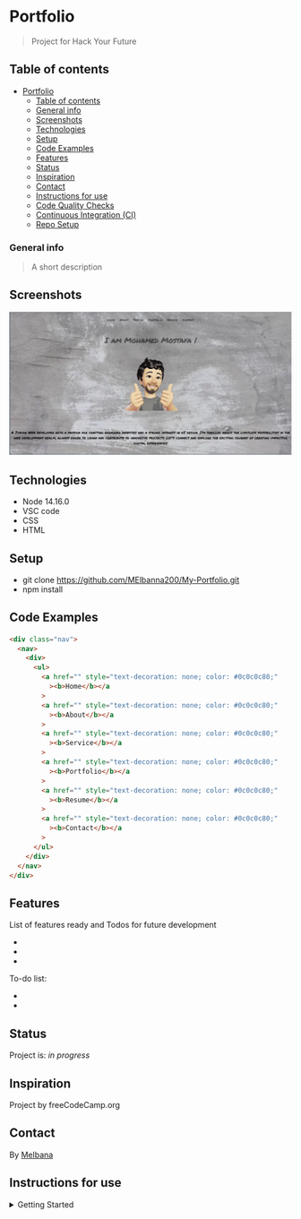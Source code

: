 # Portfolio

> Project for Hack Your Future

## Table of contents

- [Portfolio](#portfolio)
  - [Table of contents](#table-of-contents)
  - [General info](#general-info)
  - [Screenshots](#screenshots)
  - [Technologies](#technologies)
  - [Setup](#setup)
  - [Code Examples](#code-examples)
  - [Features](#features)
  - [Status](#status)
  - [Inspiration](#inspiration)
  - [Contact](#contact)
  - [Instructions for use](#instructions-for-use)
  - [Code Quality Checks](#code-quality-checks)
  - [Continuous Integration (CI)](#continuous-integration-ci)
  - [Repo Setup](#repo-setup)

### General info

> A short description

## Screenshots

![Example screenshot](/planning/portfolio.png)

## Technologies

- Node 14.16.0
- VSC code
- CSS
- HTML

## Setup

- git clone <https://github.com/MElbanna200/My-Portfolio.git>
- npm install

## Code Examples

```html
<div class="nav">
  <nav>
    <div>
      <ul>
        <a href="" style="text-decoration: none; color: #0c0c0c80;"
          ><b>Home</b></a
        >
        <a href="" style="text-decoration: none; color: #0c0c0c80;"
          ><b>About</b></a
        >
        <a href="" style="text-decoration: none; color: #0c0c0c80;"
          ><b>Service</b></a
        >
        <a href="" style="text-decoration: none; color: #0c0c0c80;"
          ><b>Portfolio</b></a
        >
        <a href="" style="text-decoration: none; color: #0c0c0c80;"
          ><b>Resume</b></a
        >
        <a href="" style="text-decoration: none; color: #0c0c0c80;"
          ><b>Contact</b></a
        >
      </ul>
    </div>
  </nav>
</div>
```

## Features

List of features ready and Todos for future development

-
-
-

To-do list:

-
-

## Status

Project is: _in progress_

## Inspiration

Project by freeCodeCamp.org

## Contact

By [Melbana](https://github.com/MElbanna200/MElbanna200.git)

## Instructions for use

<details>
  <summary>Getting Started</summary>

<!-- a guide to using this repository -->

1. `git clone git@github.com:HackYourFutureBelgium/template-markdown.git`
2. `cd template-markdown`
3. `npm install`

## Code Quality Checks

- `npm run format`: Makes sure all the code in this repository is well-formatted
  (looks good).
- `npm run lint:ls`: Checks to make sure all folder and file names match the
  repository conventions.
- `npm run lint:md`: Will lint all of the Markdown files in this repository.
- `npm run lint:css`: Will lint all of the CSS files in this repository.
- `npm run validate:html`: Validates all HTML files in your project.
- `npm run spell-check`: Goes through all the files in this repository looking
  for words it doesn't recognize. Just because it says something is a mistake
  doesn't mean it is! It doesn't know every word in the world. You can add new
  correct words to the [./.cspell.json](./.cspell.json) file so they won't cause
  an error.
- `npm run accessibility -- ./path/to/file.html`: Runs an accessibility analysis
  on all HTML files in the given path and writes the report to
  `/accessibility_report`

## Continuous Integration (CI)

When you open a PR to `main`/`master` in your repository, GitHub will
automatically do a linting check on the code in this repository, you can see
this in the[./.github/workflows/lint.yml](./.github/workflows/lint.yml) file.

If the linting fails, you will not be able to merge the PR. You can double check
that your code will pass before pushing by running the code quality scripts
locally.

## Repo Setup

- Give each member **_write_** access to the repo (if it's a group project)
- Turn on GitHub Pages and put a link to your website in the repo's description
- Go to _General_ Section > check **Discussions**
- In the _Branches_ section of your repo's settings make sure the
  `master`/`main` branch must:
  - "_Require a pull request before merging_"
  - "_Require approvals_"
  - "_Dismiss stale pull request approvals when new commits are pushed_"
  - "_Require status checks to pass before merging_"
  - "_Require branches to be up to date before merging_"
  - "_Do not allow bypassing the above settings_"

</details>
